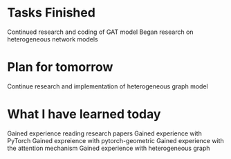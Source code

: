 Tasks Finished
==============
Continued research and coding of GAT model
Began research on heterogeneous network models 

Plan for tomorrow
===============
Continue research and implementation of heterogeneous graph model


What I have learned today
================
Gained experience reading research papers
Gained experience with PyTorch
Gained expreience with pytorch-geometric
Gained experience with the attention mechanism
Gained experience with heterogeneous graph



